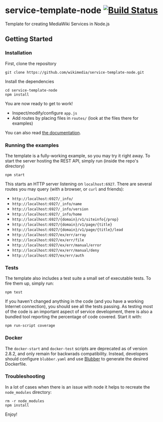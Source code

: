 # service-template-node [![Build Status](https://travis-ci.org/wikimedia/service-template-node.svg?branch=master)](https://travis-ci.org/wikimedia/service-template-node)

Template for creating MediaWiki Services in Node.js

## Getting Started

### Installation

First, clone the repository

```
git clone https://github.com/wikimedia/service-template-node.git
```

Install the dependencies

```
cd service-template-node
npm install
```

You are now ready to get to work!

* Inspect/modify/configure `app.js`
* Add routes by placing files in `routes/` (look at the files there for examples)

You can also read [the documentation](https://www.mediawiki.org/wiki/ServiceTemplateNode).

### Running the examples

The template is a fully-working example, so you may try it right away. To
start the server hosting the REST API, simply run (inside the repo's directory)

```
npm start
```

This starts an HTTP server listening on `localhost:6927`. There are several
routes you may query (with a browser, or `curl` and friends):

* `http://localhost:6927/_info/`
* `http://localhost:6927/_info/name`
* `http://localhost:6927/_info/version`
* `http://localhost:6927/_info/home`
* `http://localhost:6927/{domain}/v1/siteinfo{/prop}`
* `http://localhost:6927/{domain}/v1/page/{title}`
* `http://localhost:6927/{domain}/v1/page/{title}/lead`
* `http://localhost:6927/ex/err/array`
* `http://localhost:6927/ex/err/file`
* `http://localhost:6927/ex/err/manual/error`
* `http://localhost:6927/ex/err/manual/deny`
* `http://localhost:6927/ex/err/auth`

### Tests

The template also includes a test suite a small set of executable tests. To fire
them up, simply run:

```
npm test
```

If you haven't changed anything in the code (and you have a working Internet
connection), you should see all the tests passing. As testing most of the code
is an important aspect of service development, there is also a bundled tool
reporting the percentage of code covered. Start it with:

```
npm run-script coverage
```

### Docker

The `docker-start` and `docker-test` scripts are deprecated as of version 2.8.2, and only remain for backwrads compatibility. Instead, developers should configure `blubber.yaml` and use [Blubber](https://github.com/wikimedia/blubber) to generate the desired Dockerfile.

### Troubleshooting

In a lot of cases when there is an issue with node it helps to recreate the
`node_modules` directory:

```
rm -r node_modules
npm install
```

Enjoy!

